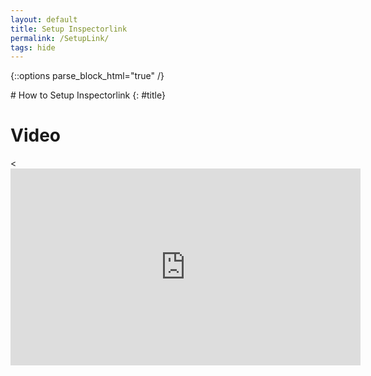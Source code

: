 ```yaml
---
layout: default
title: Setup Inspectorlink
permalink: /SetupLink/
tags: hide
---
```

{::options parse_block_html="true" /}
<div class="content-wrapper">
  <div class="content">
# How to Setup Inspectorlink
{: #title}

# Video

<div class="video-container">
<<iframe width="560" height="315" src="https://www.youtube.com/embed/ZBe41lc8vCA" frameborder="0" allowfullscreen></iframe>
</div>


  </div>
</div>
